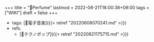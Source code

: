 +++
title = "📝Perfume"
lastmod = 2022-08-21T18:00:38+09:00
tags = ["WIKI"]
draft = false
+++

-   tags: [🔖電子音楽]({{< relref "20220608070241.md" >}})
-   refs.
    -   [📝テクノポップ]({{< relref "20220821175715.md" >}})
